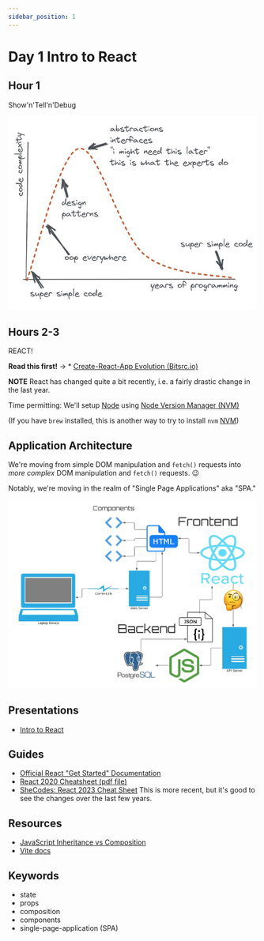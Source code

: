 ```yaml
---
sidebar_position: 1
---
```


# Day 1 Intro to React

## Hour 1

Show'n'Tell'n'Debug

![Code Complexity](./img/code_complexity.jpg)

## Hours 2-3

REACT!

**Read this first!** -> * [Create-React-App Evolution (Bitsrc.io)](https://blog.bitsrc.io/the-future-of-react-why-create-react-app-is-deprecated-and-hooks-are-the-future-83e8a087a325)

**NOTE** React has changed quite a bit recently, i.e. a fairly drastic change in the last year.

Time permitting: We'll setup [Node](https://nodejs.org/en/about) using [Node Version Manager (NVM)](https://github.com/nvm-sh/nvm#installing-and-updating)

(If you have `brew` installed, this is another way to try to install `nvm` [NVM](https://collabnix.com/how-to-install-and-configure-nvm-on-mac-os/))

## Application Architecture

We're moving from simple DOM manipulation and `fetch()` requests into _more complex_ DOM manipulation and `fetch()` requests. 😉

Notably, we're moving in the realm of "Single Page Applications" aka "SPA."

![React SPA Map](./img/React-SPA-Architecture.jpg)

## Presentations

* [Intro to React](https://docs.google.com/presentation/d/1v0moMo6PUqGvogbsfelnbTL0y-sIv7WbyRoIgY0Vly4/edit?usp=sharing)

## Guides

* [Official React "Get Started" Documentation](https://react.dev/learn)
* [React 2020 Cheatsheet (pdf file)](./files/React_2020_Cheatsheet_small.pdf)
* [SheCodes: React 2023 Cheat Sheet](http://cheatsheets.shecodes.io/react)
  This is more recent, but it's good to see the changes over the last few years.

## Resources

* [JavaScript Inheritance vs Composition](https://ui.dev/javascript-inheritance-vs-composition/)
* [Vite docs](https://vitejs.dev/)

## Keywords

* state
* props
* composition
* components
* single-page-application (SPA)
